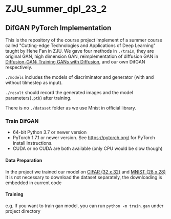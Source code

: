 # ZJU_summer_dpl_23_2

## DifGAN PyTorch Implementation

This is the repository of the course project implement of a summer course called "Cutting-edge Technologies and Applications of Deep Learning" taught by Hehe Fan in ZJU.
We gave four methods in `./train`, they are original GAN, high dimension GAN, reimplementation of diffusion GAN in [Diffusion-GAN: Training GANs with Diffusion](https://arxiv.org/abs/2206.02262), and our own DifGAN respectively.

`./models` includes the models of discriminator and generator (with and without tilmestep as input).

`./result` should record the generated images and the model parameters(`.pth`) after training.

There is no `./dataset` folder as we use Mnist in official library.

### Train DifGAN

* 64-bit Python 3.7 or newer version
* PyTorch 1.7.1 or newer version. See https://pytorch.org/ for PyTorch install instructions.
* CUDA or no CUDA are both available (only CPU would be slow though)

#### Data Preparation

In the project we trained our model on [CIFAR (32 x 32)](https://www.cs.toronto.edu/~kriz/cifar.html) and [MNIST (28 x 28)](http://yann.lecun.com/exdb/mnist/)
It is not necessary to download the dataset separately, the downloading is embedded in current code

#### Training

e.g. If you want to train gan model, you can run `python -m train.gan` under project directory
